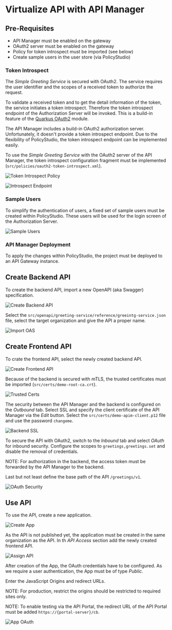 # Virtualize API with API Manager

## Pre-Requisites

* API Manager must be enabled on the gateway
* OAuth2 server must be enabled on the gateway
* Policy for token introspect must be imported (see below)
* Create sample users in the user store (via PolicyStudio)

### Token Introspect

The _Simple Greeting Service_ is secured with OAuth2.
The service requires the user identifier and the scopes of a received token to authorize the request.

To validate a received token and to get the detail information of the token, the service initiates a token introspect.
Therefore the token introspect endpoint of the Authorization Server will be invoked.
This is a build-in feature of the [Quarkus OAuth2](https://quarkus.io/guides/security-oauth2) module.

The API Manager includes a build-in OAuth2 authorization server.
Unfortunately, it doesn't provide a token introspect endpoint.
Due to the flexibility of PolicyStudio, the token introspect endpoint can be implemented easily.

To use the _Simple Greeting Service_ with the OAuth2 server of the API Manager, the token introspect configuration fragment must be implemented (`src/policies/oauth2-token-introspect.xml`).

![Token Introspect Policy](images/token-introspect.png)

![Introspect Endpoint](images/token-introspect-path.png)

### Sample Users

To simplify the authentication of users, a fixed set of sample users must be created within PolicyStudio.
These users will be used for the login screen of the Authorization Server.

![Sample Users](images/sample-users.png)

### API Manager Deployment

To apply the changes within PolicyStudio, the project must be deployed to an API Gateway instance.

## Create Backend API

To create the backend API, import a new OpenAPI (aka Swagger) specification.

![Create Backend API](images/import-backend.png)

Select the `src/openapi/greeting-service/reference/greeintg-service.json` file, select the target organization and give the API a proper name.

![Import OAS](images/import-backend-oas.png)

## Create Frontend API

To crate the frontend API, select the newly created backend API.

![Create Frontend API](images/create-frontend.png)

Because of the backend is secured with mTLS, the trusted certificates must be imported (`src/certs/demo-root-ca.crt`).

![Trusted Certs](images/frontend-trustcert.png)

The security between the API Manager and the backend is configured on the _Outbound_ tab.
Select SSL and specify the client certificate of the API Manager via the _Edit_ button.
Select the `src/certs/demo-apim-client.p12` file and use the password `changeme`.

![Backend SSL](images/frontend-outssl.png)

To secure the API with OAuth2, switch to the _Inbound_ tab and select _OAuth_ for inbound security.
Configure the scopes to `greetings,greetings.set` and disable the removal of credentials.

NOTE: For authorization in the backend, the access token must be forwarded by the API Manager to the backend.

Last but not least define the base path of the API `/greetings/v1`.

![OAuth Security](images/frontend-oauth.png)

## Use API

To use the API, create a new application.

![Create App](images/app-new.png)

As the API is not published yet, the application must be created in the same organization as the API.
In th _API Access_ section add the newly created frontend API.

![Assign API](images/app-assign-api.png)

After creation of the App, the OAuth credentials have to be configured.
As we require a user authentication, the App must be of type _Public_.

Enter the JavaScript Origins and redirect URLs.

NOTE: For production, restrict the origins should be restricted to required sites only.

NOTE: To enable testing via the API Portal, the redirect URL of the API Portal must be added `https://{portal-server}/cb`.

![App OAuth](images/app-oauth.png)
